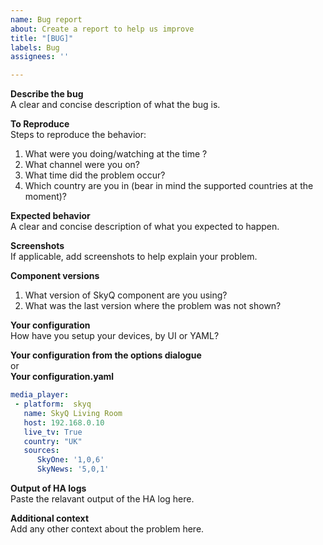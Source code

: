 ```yaml
---
name: Bug report
about: Create a report to help us improve
title: "[BUG]"
labels: Bug
assignees: ''

---
```


**Describe the bug**  
A clear and concise description of what the bug is.

**To Reproduce**  
Steps to reproduce the behavior:
1. What were you doing/watching at the time ?
2. What channel were you on?
3. What time did the problem occur?
4. Which country are you in (bear in mind the supported countries at the moment)?

**Expected behavior**  
A clear and concise description of what you expected to happen.

**Screenshots**  
If applicable, add screenshots to help explain your problem.

**Component versions**  
1. What version of SkyQ component are you using?
2. What was the last version where the problem was not shown?

**Your configuration**  
How have you setup your devices, by UI or YAML?

**Your configuration from the options dialogue**  
or  
**Your configuration.yaml**  
```yaml
media_player:
 - platform:  skyq
   name: SkyQ Living Room
   host: 192.168.0.10
   live_tv: True
   country: "UK"
   sources:
      SkyOne: '1,0,6'
      SkyNews: '5,0,1'
````
**Output of HA logs**  
Paste the relavant output of the HA log here.

**Additional context**  
Add any other context about the problem here.
